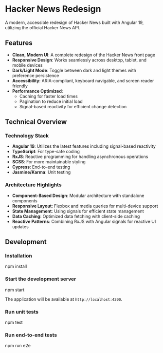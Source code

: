# Hacker News Redesign

A modern, accessible redesign of Hacker News built with Angular 19, utilizing the official Hacker News API.

## Features

- **Clean, Modern UI**: A complete redesign of the Hacker News front page
- **Responsive Design**: Works seamlessly across desktop, tablet, and mobile devices
- **Dark/Light Mode**: Toggle between dark and light themes with preference persistence
- **Accessibility**: ARIA-compliant, keyboard navigable, and screen reader friendly
- **Performance Optimized**:
  - Caching for faster load times
  - Pagination to reduce initial load
  - Signal-based reactivity for efficient change detection

## Technical Overview

### Technology Stack

- **Angular 19**: Utilizes the latest features including signal-based reactivity
- **TypeScript**: For type-safe coding
- **RxJS**: Reactive programming for handling asynchronous operations
- **SCSS**: For more maintainable styling
- **Cypress**: End-to-end testing
- **Jasmine/Karma**: Unit testing

### Architecture Highlights

- **Component-Based Design**: Modular architecture with standalone components
- **Responsive Layout**: Flexbox and media queries for multi-device support
- **State Management**: Using signals for efficient state management
- **Data Caching**: Optimized data fetching with client-side caching
- **Reactive Patterns**: Combining RxJS with Angular signals for reactive UI updates

## Development

### Installation

npm install

### Start the development server

npm start

The application will be available at `http://localhost:4200`.

### Run unit tests

npm test

### Run end-to-end tests

npm run e2e
